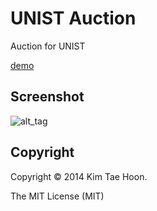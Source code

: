 UNIST Auction
=============

Auction for UNIST

[demo](pam.herokuapp.com)


Screenshot
----------

![alt_tag](http://4.bp.blogspot.com/-ykTeEBBA-Ug/U9yjfWPkQ9I/AAAAAAAAF2s/fx7IJyi9kgk/s1600/auction.png)


Copyright
---------

Copyright :copyright: 2014 Kim Tae Hoon.

The MIT License (MIT)
